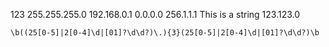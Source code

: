 123
255.255.255.0
192.168.0.1
0.0.0.0
256.1.1.1
This is a string
123.123.0

`\b((25[0-5]|2[0-4]\d|[01]?\d\d?)\.){3}(25[0-5]|2[0-4]\d|[01]?\d\d?)\b`
